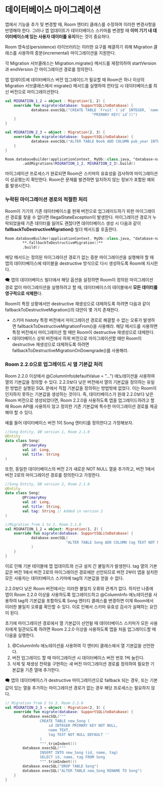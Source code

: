 # 데이터베이스 마이그레이션

앱에서 기능을 추가 및 변경할 때, Room 엔터티 클래스를 수정하여 이러한 변경사항을 반영해야 한다. 그러나 앱 업데이트가 데이터베이스 스키마를 변경할 때 **이미 기기 내 데이터베이스에 있는 사용자 데이터를 유지**하는 것이 중요하다.

Room 영속성(persistence) 라이브러리는 이러한 요구를 해결하기 위해 Migration 클래스를 사용하여 증분(incremental) 마이그레이션을 지원한다.

각 Migration 서브클래스는 Migration.migrate() 메서드를 재정의하여 startVersion과 endVersion 간 마이그레이션 경로를 정의한다.

앱 업데이트에 데이터베이스 버전 업그레이드가 필요할 때 Room은 하나 이상의 Migration 서브클래스에서 migrate() 메서드를 실행하여 런타임 시 데이터베이스를 최신 버전으로 마이그레이션한다.

```kotlin
val MIGRATION_1_2 = object : Migration(1, 2) {
	override fun migrate(database: SupportSQLiteDatabase) {
			database.execSQL("CREATE TABLE `Fruit` (`id` INTEGER, `name` TEXT, " +
										"PRIMARY KEY(`id`))")
	}
}

val MIGRATION_2_3 = object : Migration(2, 3) {
	override fun migrate(database: SupportSQLiteDatabase) {
			database.execSQL("ALTER TABLE Book ADD COLUMN pub_year INTEGER")
	}
}

Room.databaseBuilder(applicationContext, MyDb::class.java, "database-name")
		.addMigrations(MIGRATION_1_2, MIGRATION_2_3).build()
```

마이그레이션 프로세스가 완료되면 Room은 스키마의 유효성을 검사하여 마이그레이션이 성공했는지 확인한다. Room은 문제를 발견하면 일치하지 않는 정보가 포함된 예외를 발생시킨다.



### 누락된 마이그레이션 경로의 적절한 처리

Room이 기기의 기존 데이터베이스를 현재 버전으로 업그레이드하기 위한 마이그레이션 경로를 찾을 수 없다면 IllegalStateException이 발생한다. 마이그레이션 경로가 누락되었을때 기존 데이터를 잃어도 괜찮다면 데이터베이스 생성 시 다음과 같이 **fallbackToDestructiveMigration()** 빌더 메서드를 호출한다.

```kotlin
Room.databaseBuilder(applicationContext, MyDb::class.java, "database-name")
        **.fallbackToDestructiveMigration()**
        .build()
```

해당 메서드는 정의된 마이그레이션 경로가 없는 증분 마이그레이션을 실행해야 할 때 앱의 데이터베이스에 테이블을 destructive 방식으로 다시 생성하도록 Room에 지시한다.

🗨️ 앱의 데이터베이스 빌더에서 해당 옵션을 설정하면 Room이 정의된 마이그레이션 경로 없이 마이그레이션을 실행하려고 할 때, 데이터베이스의 테이블에서 **모든 데이터를 영구적으로 삭제한**다.



Room이 특정 상황에서만 destructive 재생성으로 대체하도록 하려면 다음과 같이 fallbackToDestructiveMigration()의 대안이 몇 가지 존재한다.

* 스키마 histoty 특정 버전에서 마이그레이션 경로로 해결할 수 없는 오류가 발생하면 fallbackToDestructiveMigrationFrom()을 사용해라. 해당 메서드를 사용하면 특정 버전에서 마이그레이션 할 때만 Room이 destructive 재생성으로 대체한다.
* 데이터베이스 상위 버전에서 하위 버전으로 마이그레이션할 때만 Room이 destructive 재생성으로 대체하도록 하려면 fallbackToDestructiveMigrationOnDowngrade()를 사용해라.

### Room 2.2.0으로 업그레이드 시 열 기본값 처리

Room 2.2.0 이상에서 @ColumnInfo(defaultValue = "...") 애노테이션을 사용하여 열의 기본값을 정의할 수 있다. 2.2.0보다 낮은 버전에서 열의 기본값을 정의하는 유일한 방법은 실행된 SQL 문에서 직접 기본값을 정의하는 방법밖에 없었다. 이는 Room이 인지하지 못하는 기본값을 생성하는 것이다. 즉, 데이터베이스가 원래 2.2.0보다 낮은 Room 버전으로 생성되었다면, Room 2.2.0을 사용하도록 앱을 업그레이드하려고 할 때 Room API를 사용하지 않고 정의한 기존 기본값에 특수한 마이그레이션 경로를 제공해야 할 수 있다.

예를 들어 데이터베이스 버전 1이 Song 엔터티를 정의한다고 가정해보자.

```kotlin
//Song Entity, DB version 1, Room 2.1.0
@Entity
data class Song(
		@PrimaryKey
		val id: Long,
		val title: String
)
```

또한, 동일한 데이터베이스의 버전 2가 새로운 NOT NULL 열을 추가하고, 버전 1에서 버전 2로의 마이그레이션 경로를 정의한다고 가정한다.

```kotlin
//Song Entity, DB version 2, Room 2.1.0
@Entity
data class Song(
		@PrimaryKey
		val id: Long,
		val title: String,
		val tag: String // Added in version 2
)

//Migration from 1 to 2, Room 2.1.0
val MIGRATION_1_2 = object: Migration(1, 2) {
	override fun migrate(database: SupportSQLiteDatabase) {
			database.execSQL(
							"ALTER TABLE Song ADD COLUMN tag TEXT NOT NULL DEFAULT ''"
			)
	}
}
```

이로 인해 기본 테이블에 앱 업데이트와 신규 설치 간 불일치가 발생한다. tag 열의 기본값은 버전 1에서 버전 2로의 마이그레이션 경로에만 선언되므로 버전 2부터 앱을 설치한 모든 사용자는 데이터베이스 스키마에 tag의 기본값을 얻을 수 없다.

2.2.0보다 낮은 Room 버전에서는 이러한 불일치 오류와 관계가 없다. 하지만 나중에 앱이 Room 2.2.0 이상을 사용하도록 업그레이드하고 @ColumnInfo 애노테이션을 사용하여 tag의 기본값을 포함하도록 Song 엔터티 클래스를 변경하면 이제 Room에서 이러한 불일치 오류를 확인할 수 있다. 이로 인해서 스키마 유효성 검사가 실패하는 요인이 된다.

초기에 마이그레이션 경로에서 열 기본값이 선언될 때 데이터베이스 스키마가 모든 사용자에게 일관되도록 하려면 Room 2.2.0 이상을 사용하도록 앱을 처음 업그레이드할 때 다음을 실행한다.

1. @ColumnInfo 애노테이션을 사용하여 각 엔터티 클래스에서 열 기본값을 선언한다.
2. 버전 업그레이드 할 때 마이그레이션 시 데이터베이스 버전 번호 1씩 늘린다.
3. 삭제 및 재생성 전략을 구현하는 새 버전 마이그레이션 경로를 정의하여 필요한 기본값을 기존 열에 추가한다.

🗨️ 앱의 데이터베이스가 destructive 마이그레이션으로 fallback 되는 경우, 또는 기본값이 있는 열을 추가하는 마이그레이션 경로가 없는 경우 해당 프로세스는 필요하지 않다.



```kotlin
// Migration from 2 to 3, Room 2.2.0
val MIGRATION_2_3 = object : Migration(2, 3) {
    override fun migrate(database: SupportSQLiteDatabase) {
        database.execSQL("""
                CREATE TABLE new_Song (
                    id INTEGER PRIMARY KEY NOT NULL,
                    name TEXT,
                    tag TEXT NOT NULL DEFAULT ''
                )
                """.trimIndent())
        database.execSQL("""
                INSERT INTO new_Song (id, name, tag)
                SELECT id, name, tag FROM Song
                """.trimIndent())
        database.execSQL("DROP TABLE Song")
        database.execSQL("ALTER TABLE new_Song RENAME TO Song")
    }
}
```
